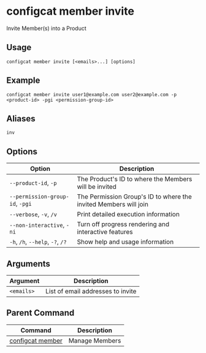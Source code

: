 # configcat member invite
Invite Member(s) into a Product
## Usage
```
configcat member invite [<emails>...] [options]
```
## Example
```
configcat member invite user1@example.com user2@example.com -p <product-id> -pgi <permission-group-id>
```
## Aliases
`inv`
## Options
| Option | Description |
| ------ | ----------- |
| `--product-id`, `-p` | The Product's ID to where the Members will be invited |
| `--permission-group-id`, `-pgi` | The Permission Group's ID to where the invited Members will join |
| `--verbose`, `-v`, `/v` | Print detailed execution information |
| `--non-interactive`, `-ni` | Turn off progress rendering and interactive features |
| `-h`, `/h`, `--help`, `-?`, `/?` | Show help and usage information |
## Arguments
| Argument | Description |
| ------ | ----------- |
| `<emails>` | List of email addresses to invite |
## Parent Command
| Command | Description |
| ------ | ----------- |
| [configcat member](configcat-member.md) | Manage Members |
